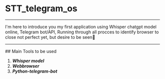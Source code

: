 # STT_telegram_os
<hr>
<div style="display:flex;justify-content:center;">
  I'm here to introduce you my first application using Whisper chatgpt model online, Telegram bot/API, Running through all procces to identify browser to close not perfect yet, but desire to be seen👀
</div>
<hr>
<div>
## Main Tools to be used
  
  1. _**Whisper model**_
  2. _**Webbrowser**_
  3. _**Python-telegram-bot**_
</div>
